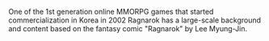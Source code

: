 One of the 1st generation online MMORPG games that started commercialization in Korea in 2002 Ragnarok has a large-scale background and content based on the fantasy comic "Ragnarok" by Lee Myung-Jin.
